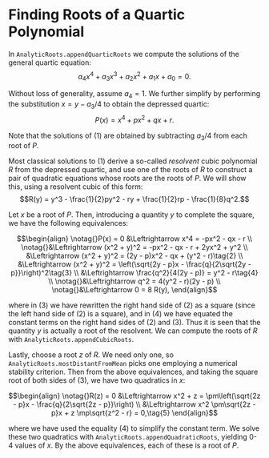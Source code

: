 # Finding Roots of a Quartic Polynomial

In `AnalyticRoots.appendQuarticRoots` we compute the solutions of the general quartic equation:
$$a_4x^4 + a_3x^3 + a_2x^2 + a_1x + a_0 = 0.\tag{1}$$

Without loss of generality, assume $a_4 = 1$. We further simplify by performing the substitution $x = y - a_3/4$ to obtain the depressed quartic:
$$P(x) = x^4 + px^2 + qx + r.$$

Note that the solutions of $(1)$ are obtained by subtracting $a_3/4$ from each root of $P$.

Most classical solutions to $(1)$ derive a so-called _resolvent_ cubic polynomial $R$ from the depressed quartic, and use one of the roots of $R$ to construct a pair of quadratic equations whose roots are the roots of $P$. We will show this, using a resolvent cubic of this form:
$$R(y) = y^3 - \frac{1}{2}py^2 - ry + \frac{1}{2}rp - \frac{1}{8}q^2.$$

Let $x$ be a root of $P$. Then, introducing a quantity $y$ to complete the square, we have the following equivalences:

$$\begin{align}
\notag{}P(x) = 0 &\Leftrightarrow x^4 = -px^2 - qx - r \\
\notag{}&\Leftrightarrow (x^2 + y)^2 = -px^2 - qx - r + 2yx^2 + y^2 \\
&\Leftrightarrow (x^2 + y)^2  = (2y - p)x^2 - qx + (y^2 - r)\tag{2} \\
&\Leftrightarrow (x^2 + y)^2  = \left(\sqrt{2y - p}x - \frac{q}{2\sqrt{2y - p}}\right)^2\tag{3} \\
&\Leftrightarrow \frac{q^2}{4(2y - p)} = y^2 - r\tag{4} \\
\notag{}&\Leftrightarrow q^2 = 4(y^2 - r)(2y - p) \\
\notag{}&\Leftrightarrow 0 = 8 R(y),
\end{align}$$

where in $(3)$ we have rewritten the right hand side of $(2)$ as a square (since the left hand side of $(2)$ is a square), and in $(4)$ we have equated the constant terms on the right hand sides of $(2)$ and $(3)$. Thus it is seen that the quantity $y$ is actually a root of the resolvent. We can compute the roots of $R$ with `AnalyticRoots.appendCubicRoots`.

Lastly, choose a root $z$ of $R$. We need only one, so `AnalyticRoots.mostDistantFromMean` picks one employing a numerical stability criterion. Then from the above equivalences, and taking the square root of both sides of $(3)$, we have two quadratics in $x$:

$$\begin{align}
\notag{}R(z) = 0 &\Leftrightarrow x^2 + z = \pm\left(\sqrt{2z - p}x - \frac{q}{2\sqrt{2z - p}}\right) \\
&\Leftrightarrow x^2 \pm\sqrt{2z - p}x + z \mp\sqrt{z^2 - r} = 0,\tag{5}
\end{align}$$

where we have used the equality $(4)$ to simplify the constant term. We solve these two quadratics with `AnalyticRoots.appendQuadraticRoots`, yielding 0-4 values of $x$. By the above equivalences, each of these is a root of $P$.

